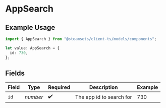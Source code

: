 # AppSearch

## Example Usage

```typescript
import { AppSearch } from "@steamsets/client-ts/models/components";

let value: AppSearch = {
  id: 730,
};
```

## Fields

| Field                    | Type                     | Required                 | Description              | Example                  |
| ------------------------ | ------------------------ | ------------------------ | ------------------------ | ------------------------ |
| `id`                     | *number*                 | :heavy_check_mark:       | The app id to search for | 730                      |